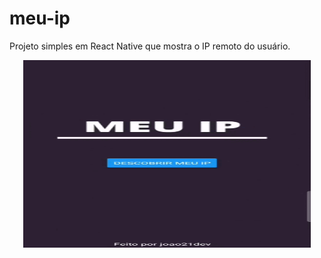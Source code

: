 # meu-ip
Projeto simples em React Native que mostra o IP remoto do usuário.
<p align="center" >
<img width="460" height="300" src="assets/gif_readme.gif"
</p>
